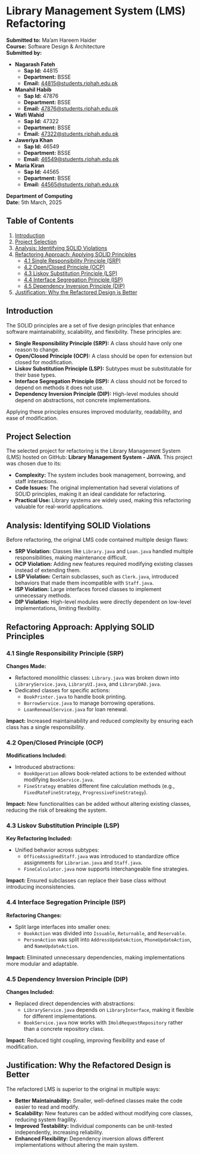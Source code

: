 # Library Management System (LMS) Refactoring

**Submitted to:** Ma’am Hareem Haider  
**Course:** Software Design & Architecture  
**Submitted by:**  
- **Nagarash Fateh**  
  - **Sap Id:** 44815  
  - **Department:** BSSE  
  - **Email:** [44815@students.riphah.edu.pk](mailto:44815@students.riphah.edu.pk)  
- **Manahil Habib**  
  - **Sap Id:** 47876  
  - **Department:** BSSE  
  - **Email:** [47876@students.riphah.edu.pk](mailto:47876@students.riphah.edu.pk)  
- **Wafi Wahid**  
  - **Sap Id:** 47322  
  - **Department:** BSSE  
  - **Email:** [47322@students.riphah.edu.pk](mailto:47322@students.riphah.edu.pk)  
- **Jaweriya Khan**  
  - **Sap Id:** 46549  
  - **Department:** BSSE  
  - **Email:** [46549@students.riphah.edu.pk](mailto:46549@students.riphah.edu.pk)  
- **Maria Kiran**  
  - **Sap Id:** 44565  
  - **Department:** BSSE  
  - **Email:** [44565@students.riphah.edu.pk](mailto:44565@students.riphah.edu.pk)  

**Department of Computing**  
**Date:** 5th March, 2025  

## Table of Contents
1. [Introduction](#introduction)
2. [Project Selection](#project-selection)
3. [Analysis: Identifying SOLID Violations](#analysis-identifying-solid-violations)
4. [Refactoring Approach: Applying SOLID Principles](#refactoring-approach-applying-solid-principles)
    - [4.1 Single Responsibility Principle (SRP)](#41-single-responsibility-principle-srp)
    - [4.2 Open/Closed Principle (OCP)](#42-openclosed-principle-ocp)
    - [4.3 Liskov Substitution Principle (LSP)](#43-liskov-substitution-principle-lsp)
    - [4.4 Interface Segregation Principle (ISP)](#44-interface-segregation-principle-isp)
    - [4.5 Dependency Inversion Principle (DIP)](#45-dependency-inversion-principle-dip)
5. [Justification: Why the Refactored Design is Better](#justification-why-the-refactored-design-is-better)

## Introduction
The SOLID principles are a set of five design principles that enhance software maintainability, scalability, and flexibility. These principles are:

- **Single Responsibility Principle (SRP):** A class should have only one reason to change.
- **Open/Closed Principle (OCP):** A class should be open for extension but closed for modification.
- **Liskov Substitution Principle (LSP):** Subtypes must be substitutable for their base types.
- **Interface Segregation Principle (ISP):** A class should not be forced to depend on methods it does not use.
- **Dependency Inversion Principle (DIP):** High-level modules should depend on abstractions, not concrete implementations.

Applying these principles ensures improved modularity, readability, and ease of modification.

## Project Selection
The selected project for refactoring is the Library Management System (LMS) hosted on GitHub: **Library Management System - JAVA**. This project was chosen due to its:

- **Complexity:** The system includes book management, borrowing, and staff interactions.
- **Code Issues:** The original implementation had several violations of SOLID principles, making it an ideal candidate for refactoring.
- **Practical Use:** Library systems are widely used, making this refactoring valuable for real-world applications.

## Analysis: Identifying SOLID Violations
Before refactoring, the original LMS code contained multiple design flaws:

- **SRP Violation:** Classes like `Library.java` and `Loan.java` handled multiple responsibilities, making maintenance difficult.
- **OCP Violation:** Adding new features required modifying existing classes instead of extending them.
- **LSP Violation:** Certain subclasses, such as `Clerk.java`, introduced behaviors that made them incompatible with `Staff.java`.
- **ISP Violation:** Large interfaces forced classes to implement unnecessary methods.
- **DIP Violation:** High-level modules were directly dependent on low-level implementations, limiting flexibility.

## Refactoring Approach: Applying SOLID Principles
### 4.1 Single Responsibility Principle (SRP)
**Changes Made:**
- Refactored monolithic classes: `Library.java` was broken down into `LibraryService.java`, `LibraryUI.java`, and `LibraryDAO.java`.
- Dedicated classes for specific actions:
  - `BookPrinter.java` to handle book printing.
  - `BorrowService.java` to manage borrowing operations.
  - `LoanRenewalService.java` for loan renewal.

**Impact:** Increased maintainability and reduced complexity by ensuring each class has a single responsibility.

### 4.2 Open/Closed Principle (OCP)
**Modifications Included:**
- Introduced abstractions:
  - `BookOperation` allows book-related actions to be extended without modifying `BookService.java`.
  - `FineStrategy` enables different fine calculation methods (e.g., `FixedRateFineStrategy`, `ProgressiveFineStrategy`).

**Impact:** New functionalities can be added without altering existing classes, reducing the risk of breaking the system.

### 4.3 Liskov Substitution Principle (LSP)
**Key Refactoring Included:**
- Unified behavior across subtypes:
  - `OfficeAssignedStaff.java` was introduced to standardize office assignments for `Librarian.java` and `Staff.java`.
  - `FineCalculator.java` now supports interchangeable fine strategies.

**Impact:** Ensured subclasses can replace their base class without introducing inconsistencies.

### 4.4 Interface Segregation Principle (ISP)
**Refactoring Changes:**
- Split large interfaces into smaller ones:
  - `BookAction` was divided into `Issuable`, `Returnable`, and `Reservable`.
  - `PersonAction` was split into `AddressUpdateAction`, `PhoneUpdateAction`, and `NameUpdateAction`.

**Impact:** Eliminated unnecessary dependencies, making implementations more modular and adaptable.

### 4.5 Dependency Inversion Principle (DIP)
**Changes Included:**
- Replaced direct dependencies with abstractions:
  - `LibraryService.java` depends on `LibraryInterface`, making it flexible for different implementations.
  - `BookService.java` now works with `IHoldRequestRepository` rather than a concrete repository class.

**Impact:** Reduced tight coupling, improving flexibility and ease of modification.

## Justification: Why the Refactored Design is Better
The refactored LMS is superior to the original in multiple ways:

- **Better Maintainability:** Smaller, well-defined classes make the code easier to read and modify.
- **Scalability:** New features can be added without modifying core classes, reducing system fragility.
- **Improved Testability:** Individual components can be unit-tested independently, increasing reliability.
- **Enhanced Flexibility:** Dependency inversion allows different implementations without altering the main system.

